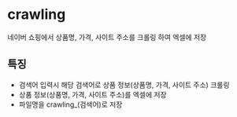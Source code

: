 # crawling
네이버 쇼핑에서 상품명, 가격, 사이트 주소를 크롤링 하여 엑셀에 저장

## 특징
* 검색어 입력시 해당 검색어로 상품 정보(상품명, 가격, 사이트 주소) 크롤링
* 상품 정보(상품명, 가격, 사이트 주소)를 엑셀에 저장
* 파일명을 crawling_(검색어)로 저장
